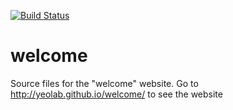 [![Build Status](https://travis-ci.org/YeoLab/welcome.svg?branch=master)](https://travis-ci.org/YeoLab/welcome)

welcome
=======

Source files for the "welcome" website. Go to http://yeolab.github.io/welcome/ 
to see the website